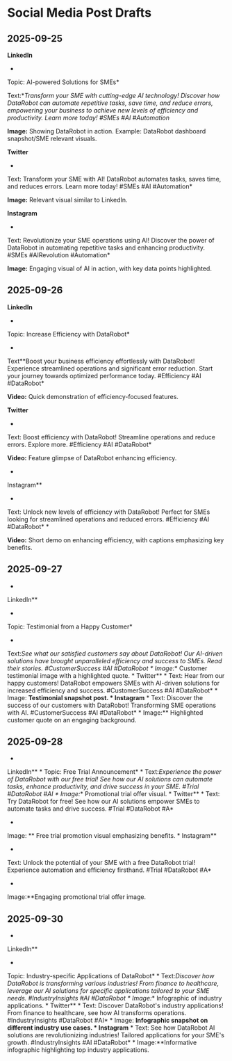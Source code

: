 # Social Media Post Drafts

## 2025-09-25

**LinkedIn**

*
Topic: AI-powered Solutions for SMEs*

Text:**Transform your SME with cutting-edge AI technology! Discover how DataRobot can automate repetitive tasks, save time, and reduce errors, empowering your business to achieve new levels of efficiency and productivity. Learn more today! #SMEs #AI #Automation*

**Image:** Showing DataRobot in action. Example: DataRobot dashboard snapshot/SME relevant visuals.

**Twitter**

*
Text: Transform your SME with AI! DataRobot automates tasks, saves time, and reduces errors. Learn more today! #SMEs #AI #Automation*

**Image:** Relevant visual similar to LinkedIn.

**Instagram**

*
Text: Revolutionize your SME operations using AI! Discover the power of DataRobot in automating repetitive tasks and enhancing productivity. #SMEs #AIRevolution #Automation*

**Image:** Engaging visual of AI in action, with key data points highlighted.

## 2025-09-26

**LinkedIn**

*
Topic: Increase Efficiency with DataRobot*

*
Text**Boost your business efficiency effortlessly with DataRobot! Experience streamlined operations and significant error reduction. Start your journey towards optimized performance today. #Efficiency #AI #DataRobot*

**Video:** Quick demonstration of efficiency-focused features.

**Twitter**

*
Text: Boost efficiency with DataRobot! Streamline operations and reduce errors. Explore more. #Efficiency #AI #DataRobot*

**Video:** Feature glimpse of DataRobot enhancing efficiency.

*
Instagram**

*
Text: Unlock new levels of efficiency with DataRobot! Perfect for SMEs looking for streamlined operations and reduced errors. #Efficiency #AI #DataRobot*
*

**Video:** Short demo on enhancing efficiency, with captions emphasizing key benefits.

## 2025-09-27
*
LinkedIn**

*
Topic: Testimonial from a Happy Customer*

*
Text:**See what our satisfied customers say about DataRobot! Our AI-driven solutions have brought unparalleled efficiency and success to SMEs. Read their stories. #CustomerSuccess #AI #DataRobot*
*
Image:** Customer testimonial image with a highlighted quote.
*
Twitter**
*
Text: Hear from our happy customers! DataRobot empowers SMEs with AI-driven solutions for increased efficiency and success. #CustomerSuccess #AI #DataRobot*
*
Image: **Testimonial snapshot post.
*
Instagram**
*
Text: Discover the success of our customers with DataRobot! Transforming SME operations with AI. #CustomerSuccess #AI #DataRobot*
*
Image:** Highlighted customer quote on an engaging background.

## 2025-09-28
*
LinkedIn**
*
Topic: Free Trial Announcement*
*
Text:**Experience the power of DataRobot with our free trial! See how our AI solutions can automate tasks, enhance productivity, and drive success in your SME. #Trial #DataRobot #AI*
*
Image:** Promotional trial offer visual.
*
Twitter**
*
Text: Try DataRobot for free! See how our AI solutions empower SMEs to automate tasks and drive success. #Trial #DataRobot #A*

*
Image: ** Free trial promotion visual emphasizing benefits.
*
Instagram**

*
Text: Unlock the potential of your SME with a free DataRobot trial! Experience automation and efficiency firsthand. #Trial #DataRobot #A*

*
Image:**Engaging promotional trial offer image.

## 2025-09-30
*
LinkedIn**

*
Topic: Industry-specific Applications of DataRobot*
*
Text:**Discover how DataRobot is transforming various industries! From finance to healthcare, leverage our AI solutions for specific applications tailored to your SME needs. #IndustryInsights #AI #DataRobot*
*
Image:** Infographic of industry applications.
*
Twitter**
*
Text: Discover DataRobot's industry applications! From finance to healthcare, see how AI transforms operations. #IndustryInsights #DataRobot #AI*
*
Image: **Infographic snapshot on different industry use cases.
*
Instagram**
*
Text: See how DataRobot AI solutions are revolutionizing industries! Tailored applications for your SME's growth. #IndustryInsights #AI #DataRobot*
*
Image:**Informative infographic highlighting top industry applications.
